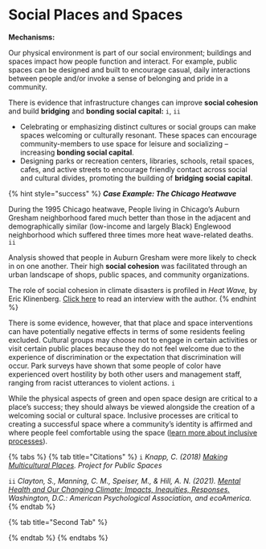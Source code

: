 # Social Places and Spaces

**Mechanisms:**&#x20;

Our physical environment is part of our social environment; buildings and spaces impact how people function and interact. For example, public spaces can be designed and built to encourage casual, daily interactions between people and/or invoke a sense of belonging and pride in a community. &#x20;

There is evidence that infrastructure changes can improve **social cohesion** and build **bridging** and **bonding social capital:** `i`, `ii`

* Celebrating or emphasizing distinct cultures or social groups can make spaces welcoming or culturally resonant. These spaces can encourage community-members to use space for leisure and socializing – increasing **bonding social capital**.&#x20;
* Designing parks or recreation centers, libraries, schools, retail spaces, cafes, and active streets to encourage friendly contact across social and cultural divides, promoting the building of **bridging social capital**.&#x20;

{% hint style="success" %}
_**Case Example: The Chicago Heatwave**_

During the 1995 Chicago heatwave, People living in Chicago’s Auburn Gresham neighborhood fared much better than those in the adjacent and demographically similar (low-income and largely Black) Englewood neighborhood which suffered three times more heat wave-related deaths. `ii`

Analysis showed that people in Auburn Gresham were more likely to check in on one another. Their high **social cohesion** was facilitated through an urban landscape of shops, public spaces, and community organizations.&#x20;

The role of social cohesion in climate disasters is profiled in _Heat Wave,_ by Eric Klinenberg. [Click here](https://press.uchicago.edu/Misc/Chicago/443213in.html) to read an interview with the author.&#x20;
{% endhint %}

There is some evidence, however, that that place and space interventions can have potentially negative effects in terms of some residents feeling excluded. Cultural groups may choose not to engage in certain activities or visit certain public places because they do not feel welcome due to the experience of discrimination or the expectation that discrimination will occur. Park surveys have shown that some people of color have experienced overt hostility by both other users and management staff, ranging from racist utterances to violent actions. `i`&#x20;

While the physical aspects of green and open space design are critical to a place’s success; they should always be viewed alongside the creation of a welcoming social or cultural space. Inclusive processes are critical to creating a successful space where a community’s identity is affirmed and where people feel comfortable using the space ([learn more about inclusive processes](inclusive-processes.md)).

{% tabs %}
{% tab title="Citations" %}
`i`  _Knapp, C. (2018)_ [_Making Multicultural Places_](https://www.pps.org/article/multicultural-places)_. Project for Public Spaces_

`ii` _Clayton, S., Manning, C. M., Speiser, M., & Hill, A. N. (2021)._ [_Mental Health and Our Changing Climate: Impacts, Inequities, Responses._](https://ecoamerica.org/wp-content/uploads/2021/11/mental-health-climate-change-2021-ea-apa.pdf) _Washington, D.C.: American Psychological Association, and ecoAmerica._
{% endtab %}

{% tab title="Second Tab" %}

{% endtab %}
{% endtabs %}
